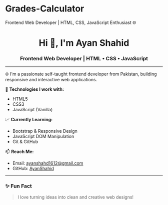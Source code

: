 # Grades-Calculator

Frontend Web Developer | HTML, CSS, JavaScript Enthusiast 🌐

<h1 align="center">Hi 👋, I'm Ayan Shahid</h1>
<h3 align="center">Frontend Web Developer | HTML • CSS • JavaScript</h3>


---

🌐 I'm a passionate self-taught frontend developer from Pakistan, building responsive and interactive web applications.

🔧 **Technologies I work with:**
- HTML5
- CSS3
- JavaScript (Vanilla)

📈 **Currently Learning:**
- Bootstrap & Responsive Design
- JavaScript DOM Manipulation
- Git & GitHub

📫 **Reach Me:**
- Email: ayanshahd1612@gmail.com 
- GitHub: [AyanShahid](https://github.com/AyanShahid16) 

---


### ✨ Fun Fact
> I love turning ideas into clean and creative web designs!

